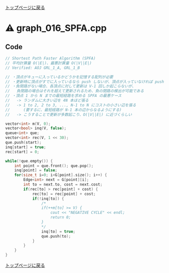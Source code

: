 <!-- Mathjax Support -->
<script type="text/javascript" async
  src="https://cdn.mathjax.org/mathjax/latest/MathJax.js?config=TeX-MML-AM_CHTML">
</script>
<script type="text/javascript" src="https://cdnjs.cloudflare.com/ajax/libs/jquery/3.4.1/jquery.min.js"></script>
<link rel="stylesheet" href="../css/copy-button.css" />
<script type="text/javascript" src="../js/balloons.js"></script>
<script type="text/javascript" src="../js/copy-button.js"></script>



[トップページに戻る](../index.html)

# :warning: graph\_016\_SPFA.cpp

## Code

```cpp
// Shortest Path Faster Algorithm (SPFA)
// 平均計算量 O(|E|)、最悪計算量 O(|V||E|)
// Verified: AOJ GRL_1_A, GRL_1_B

// ・頂点がキューに入っているかどうかを記憶する配列が必要
// ・更新時に頂点がすでに入っているなら push しないが、頂点が入っていなければ push するだけ
// ・負閉路がない場合、各頂点に対して更新は V-1 回しか起こらないが、
//   負閉路の場合はそれを超えて更新されるため、負の閉路の検出が可能である
// ・頂点 1 から N までの最短経路を求める SPFA の最悪ケース
//   -> ランダムに大きい辺を 4N 本ほど張る
//   -> 1 to 2, 2 to 3, ..., N-1 to N にコストの小さい辺を張る
//      (要するに、最短経路が N-1 本の辺からなるようにする)
//   -> こうすることで更新が多数起こり、O(|V||E|) に近づくらしい

vector<int> m(V, 0);
vector<bool> inq(V, false);
queue<int> que;
vector<int> rec(V, 1 << 30);
que.push(start);
inq[start] = true;
rec[start] = 0;

while(!que.empty()) {
    int point = que.front(); que.pop();
    inq[point] = false;
    for(size_t i=0; i<G[point].size(); i++) {
        Edge<int> next = G[point][i];
        int to = next.to, cost = next.cost;
        if(rec[to] > rec[point] + cost) {
            rec[to] = rec[point] + cost;
            if(!inq[to]) {
                /*
                if(++m[to] >= V) {
                    cout << "NEGATIVE CYCLE" << endl;
                    return 0;
                }
                */
                inq[to] = true;
                que.push(to);
            }
        }
    }
}
```

[トップページに戻る](../index.html)
